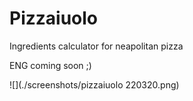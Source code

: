# Pizzaiuolo
Ingredients calculator for neapolitan pizza 

ENG coming soon ;)

![](./screenshots/pizzaiuolo 220320.png)

